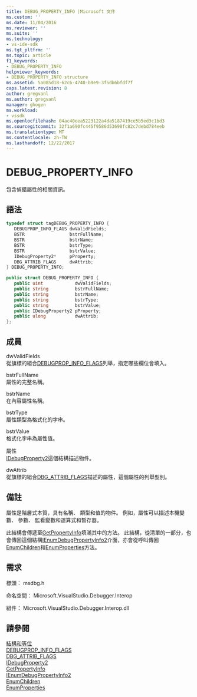 ```yaml
---
title: DEBUG_PROPERTY_INFO |Microsoft 文件
ms.custom: ''
ms.date: 11/04/2016
ms.reviewer: ''
ms.suite: ''
ms.technology:
- vs-ide-sdk
ms.tgt_pltfrm: ''
ms.topic: article
f1_keywords:
- DEBUG_PROPERTY_INFO
helpviewer_keywords:
- DEBUG_PROPERTY_INFO structure
ms.assetid: 5a085d18-62c6-4740-b9e9-3f5db6bfdf7f
caps.latest.revision: 8
author: gregvanl
ms.author: gregvanl
manager: ghogen
ms.workload:
- vssdk
ms.openlocfilehash: 04ac40eea5223122a4da5187419ce5b5ed3c1bd3
ms.sourcegitcommit: 32f1a690fc445f9586d53698fc82c7debd784eeb
ms.translationtype: MT
ms.contentlocale: zh-TW
ms.lasthandoff: 12/22/2017
---
```

# <a name="debugpropertyinfo"></a>DEBUG_PROPERTY_INFO
包含偵錯屬性的相關資訊。  
  
## <a name="syntax"></a>語法  
  
```cpp  
typedef struct tagDEBUG_PROPERTY_INFO {   
   DEBUGPROP_INFO_FLAGS dwValidFields;  
   BSTR                 bstrFullName;  
   BSTR                 bstrName;  
   BSTR                 bstrType;  
   BSTR                 bstrValue;  
   IDebugProperty2*     pProperty;  
   DBG_ATTRIB_FLAGS     dwAttrib;  
} DEBUG_PROPERTY_INFO;  
```  
  
```csharp  
public struct DEBUG_PROPERTY_INFO {   
   public uint            dwValidFields;  
   public string          bstrFullName;  
   public string          bstrName;  
   public string          bstrType;  
   public string          bstrValue;  
   public IDebugProperty2 pProperty;  
   public ulong           dwAttrib;  
};  
```  
  
## <a name="members"></a>成員  
 dwValidFields  
 從旗標的組合[DEBUGPROP_INFO_FLAGS](../../../extensibility/debugger/reference/debugprop-info-flags.md)列舉，指定哪些欄位會填入。  
  
 bstrFullName  
 屬性的完整名稱。  
  
 bstrName  
 在內容屬性名稱。  
  
 bstrType  
 屬性類型為格式化的字串。  
  
 bstrValue  
 格式化字串為屬性值。  
  
 屬性  
 [IDebugProperty2](../../../extensibility/debugger/reference/idebugproperty2.md)這個結構描述物件。  
  
 dwAttrib  
 從旗標的組合[DBG_ATTRIB_FLAGS](../../../extensibility/debugger/reference/dbg-attrib-flags.md)描述的屬性，這個屬性的列舉型別。  
  
## <a name="remarks"></a>備註  
 屬性是階層式本質，具有名稱、 類型和值的物件。 例如，屬性可以描述本機變數、 參數、 監看變數和運算式和暫存器。  
  
 此結構會傳遞至[GetPropertyInfo](../../../extensibility/debugger/reference/idebugproperty2-getpropertyinfo.md)填滿其中的方法。 此結構，從清單的一部分，也會傳回這個結構[IEnumDebugPropertyInfo2](../../../extensibility/debugger/reference/ienumdebugpropertyinfo2.md)介面，亦會從呼叫傳回[EnumChildren](../../../extensibility/debugger/reference/idebugproperty2-enumchildren.md)和[EnumProperties](../../../extensibility/debugger/reference/idebugstackframe2-enumproperties.md)方法。  
  
## <a name="requirements"></a>需求  
 標頭： msdbg.h  
  
 命名空間： Microsoft.VisualStudio.Debugger.Interop  
  
 組件： Microsoft.VisualStudio.Debugger.Interop.dll  
  
## <a name="see-also"></a>請參閱  
 [結構和等位](../../../extensibility/debugger/reference/structures-and-unions.md)   
 [DEBUGPROP_INFO_FLAGS](../../../extensibility/debugger/reference/debugprop-info-flags.md)   
 [DBG_ATTRIB_FLAGS](../../../extensibility/debugger/reference/dbg-attrib-flags.md)   
 [IDebugProperty2](../../../extensibility/debugger/reference/idebugproperty2.md)   
 [GetPropertyInfo](../../../extensibility/debugger/reference/idebugproperty2-getpropertyinfo.md)   
 [IEnumDebugPropertyInfo2](../../../extensibility/debugger/reference/ienumdebugpropertyinfo2.md)   
 [EnumChildren](../../../extensibility/debugger/reference/idebugproperty2-enumchildren.md)   
 [EnumProperties](../../../extensibility/debugger/reference/idebugstackframe2-enumproperties.md)